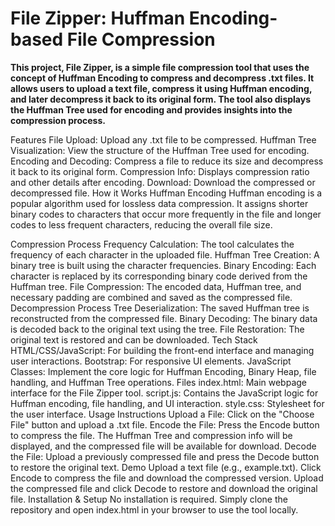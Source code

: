 # File Zipper: Huffman Encoding-based File Compression
**This project, File Zipper, is a simple file compression tool that uses the concept of Huffman Encoding to compress and decompress .txt files. It allows users to upload a text file, compress it using Huffman encoding, and later decompress it back to its original form. The tool also displays the Huffman Tree used for encoding and provides insights into the compression process.**

Features
File Upload: Upload any .txt file to be compressed.
Huffman Tree Visualization: View the structure of the Huffman Tree used for encoding.
Encoding and Decoding: Compress a file to reduce its size and decompress it back to its original form.
Compression Info: Displays compression ratio and other details after encoding.
Download: Download the compressed or decompressed file.
How it Works
Huffman Encoding
Huffman encoding is a popular algorithm used for lossless data compression. It assigns shorter binary codes to characters that occur more frequently in the file and longer codes to less frequent characters, reducing the overall file size.

Compression Process
Frequency Calculation: The tool calculates the frequency of each character in the uploaded file.
Huffman Tree Creation: A binary tree is built using the character frequencies.
Binary Encoding: Each character is replaced by its corresponding binary code derived from the Huffman tree.
File Compression: The encoded data, Huffman tree, and necessary padding are combined and saved as the compressed file.
Decompression Process
Tree Deserialization: The saved Huffman tree is reconstructed from the compressed file.
Binary Decoding: The binary data is decoded back to the original text using the tree.
File Restoration: The original text is restored and can be downloaded.
Tech Stack
HTML/CSS/JavaScript: For building the front-end interface and managing user interactions.
Bootstrap: For responsive UI elements.
JavaScript Classes: Implement the core logic for Huffman Encoding, Binary Heap, file handling, and Huffman Tree operations.
Files
index.html: Main webpage interface for the File Zipper tool.
script.js: Contains the JavaScript logic for Huffman encoding, file handling, and UI interaction.
style.css: Stylesheet for the user interface.
Usage Instructions
Upload a File: Click on the "Choose File" button and upload a .txt file.
Encode the File: Press the Encode button to compress the file. The Huffman Tree and compression info will be displayed, and the compressed file will be available for download.
Decode the File: Upload a previously compressed file and press the Decode button to restore the original text.
Demo
Upload a text file (e.g., example.txt).
Click Encode to compress the file and download the compressed version.
Upload the compressed file and click Decode to restore and download the original file.
Installation & Setup
No installation is required. Simply clone the repository and open index.html in your browser to use the tool locally.
